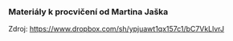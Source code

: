 ### Materiály k procvičení od Martina Jaška

Zdroj: <https://www.dropbox.com/sh/ypjuawt1qx157c1/bC7VkLlvrJ>

